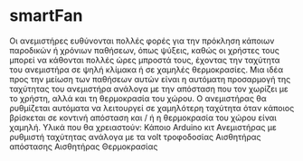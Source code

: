 # smartFan
Οι ανεμιστήρες ευθύνονται πολλές φορές για την πρόκληση κάποιων παροδικών ή χρόνιων παθήσεων, όπως ψύξεις, καθώς οι χρήστες τους μπορεί να κάθονται πολλές ώρες μπροστά τους, έχοντας την ταχύτητα του ανεμιστήρα σε ψηλή κλίμακα ή σε χαμηλές θερμοκρασίες.  Μια ιδέα προς την μείωση των παθήσεων αυτών είναι η αυτόματη προσαρμογή της ταχύτητας του ανεμιστήρα ανάλογα με την απόσταση που τον χωρίζει με το χρήστη, αλλά και τη θερμοκρασία του χώρου. Ο ανεμιστήρας θα ρυθμίζεται αυτόματα να λειτουργεί σε χαμηλότερη ταχύτητα όταν κάποιος βρίσκεται σε κοντινή απόσταση και / ή η θερμοκρασία του χώρου είναι χαμηλή.  Υλικά που θα χρειαστούν:  Κάποιο Arduino κιτ Ανεμιστήρας με ρυθμιστή ταχύτητας ανάλογα με τα volt τροφοδοσίας Αισθητήρας απόστασης  Αισθητήρας Θερμοκρασίας 
